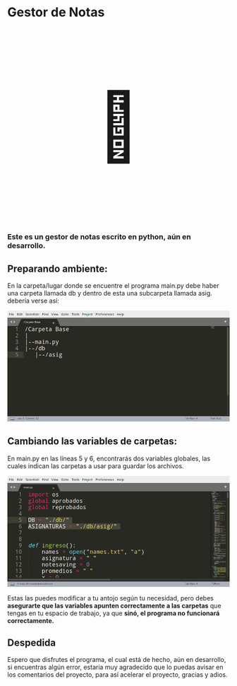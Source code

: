 <h1>Gestor de Notas</h1>
<p align="center" style="font-size:150px">&#129488;</p>
<h3>Este es un gestor de notas escrito en python, aún en desarrollo.</h3>

<h2>Preparando ambiente:</h2>

<p>
En la carpeta/lugar donde se encuentre el programa main.py
debe haber una carpeta llamada db y dentro de esta
una subcarpeta llamada asig.
debería verse así:
</p>

<img src="https://github.com/Technopy311/Gestor-de-Notas/blob/main/estructura_carpetas.png" alt="Estructura de carpetas." style="width=455px;height=226px">

<h2>Cambiando las variables de carpetas:</h2>

<p>En main.py en las líneas 5 y 6, encontrarás
dos variables globales, las cuales indican 
las carpetas a usar para guardar los archivos.
</p>

<img src="https://github.com/Technopy311/Gestor-de-Notas/blob/main/variables_globales.png" alt="Variables globales." style="width=455px;height=226px">

<p>
Estas las puedes modificar a tu antojo según tu 
necesidad, pero debes <b>asegurarte que las variables
apunten correctamente a las carpetas</b> que tengas
en tu espacio de trabajo, ya que <b>sinó, el 
  programa no funcionará correctamente.</b>
</p>

<h2>Despedida</h2>

<p>
Espero que disfrutes el programa, 
el cual está de hecho, aún en desarrollo,
si encuentras algún error, estaria 
muy agradecido que lo puedas avisar
en los comentarios del proyecto, para así
acelerar el proyecto, gracias y adios.
</p>
